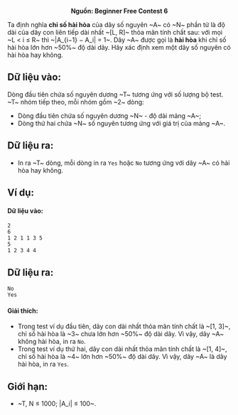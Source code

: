 **<center>Nguồn: Beginner Free Contest 6</center>**

Ta định nghĩa **chỉ số hài hòa** của dãy số nguyên ~A~ có ~N~ phần tử là độ dài của dãy con liên tiếp dài nhất ~[L, R]~ thỏa mãn tính chất sau: với mọi ~L < i ≤ R~ thì ~|A_{i−1} − A_i| = 1~. Dãy ~A~ được gọi là **hài hòa** khi chỉ số hài hòa lớn hơn ~50\%~ độ dài dãy. Hãy xác định xem một dãy số nguyên có hài hòa hay không.

## Dữ liệu vào:
Dòng đầu tiên chứa số nguyên dương ~T~ tương ứng với số lượng bộ test.
~T~ nhóm tiếp theo, mỗi nhóm gồm ~2~ dòng:
- Dòng đầu tiên chứa số nguyên dương ~N~ - độ dài mảng ~A~;
- Dòng thứ hai chứa ~N~ số nguyên tương ứng với giá trị của mảng ~A~.

## Dữ liệu ra:
- In ra ~T~ dòng, mỗi dòng in ra `Yes` hoặc `No` tương ứng với dãy ~A~ có hài hòa hay không.

## Ví dụ:
#### Dữ liệu vào:
```
2
6
1 2 1 1 3 5
5
1 2 3 4 4
```

## Dữ liệu ra:
```
No
Yes
```

#### Giải thích:
- Trong test ví dụ đầu tiên, dãy con dài nhất thỏa mãn tính chất là ~[1, 3]~, chỉ số hài hòa là ~3~ chưa lớn hơn ~50\%~ độ dài dãy. Vì vậy, dãy ~A~ không hài hòa, in ra `No`.
- Trong test ví dụ thứ hai, dãy con dài nhất thỏa mãn tính chất là ~[1, 4]~, chỉ số hài hòa là ~4~ lớn hơn ~50\%~ độ dài dãy. Vì vậy, dãy ~A~ là dãy hài hòa, in ra `Yes`.

## Giới hạn:
- ~T, N ≤ 1000; |A_i| ≤ 100~.